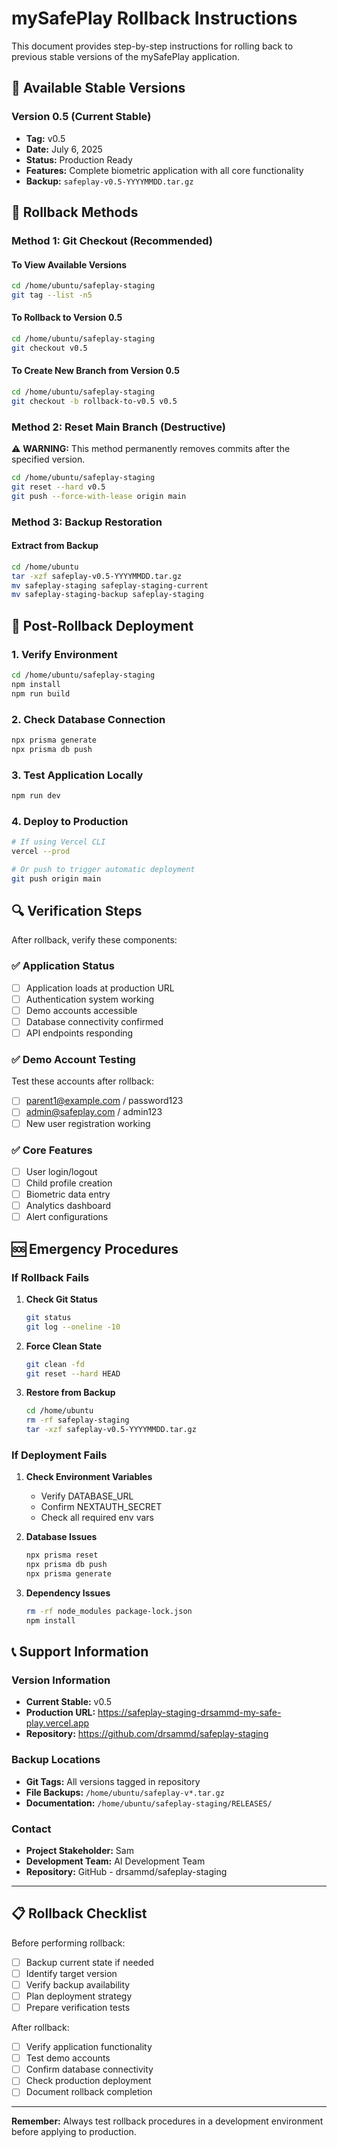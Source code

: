 # mySafePlay Rollback Instructions

This document provides step-by-step instructions for rolling back to previous stable versions of the mySafePlay application.

## 🎯 Available Stable Versions

### Version 0.5 (Current Stable)
- **Tag:** v0.5
- **Date:** July 6, 2025
- **Status:** Production Ready
- **Features:** Complete biometric application with all core functionality
- **Backup:** `safeplay-v0.5-YYYYMMDD.tar.gz`

## 🔄 Rollback Methods

### Method 1: Git Checkout (Recommended)

#### To View Available Versions
```bash
cd /home/ubuntu/safeplay-staging
git tag --list -n5
```

#### To Rollback to Version 0.5
```bash
cd /home/ubuntu/safeplay-staging
git checkout v0.5
```

#### To Create New Branch from Version 0.5
```bash
cd /home/ubuntu/safeplay-staging
git checkout -b rollback-to-v0.5 v0.5
```

### Method 2: Reset Main Branch (Destructive)

⚠️ **WARNING:** This method permanently removes commits after the specified version.

```bash
cd /home/ubuntu/safeplay-staging
git reset --hard v0.5
git push --force-with-lease origin main
```

### Method 3: Backup Restoration

#### Extract from Backup
```bash
cd /home/ubuntu
tar -xzf safeplay-v0.5-YYYYMMDD.tar.gz
mv safeplay-staging safeplay-staging-current
mv safeplay-staging-backup safeplay-staging
```

## 🚀 Post-Rollback Deployment

### 1. Verify Environment
```bash
cd /home/ubuntu/safeplay-staging
npm install
npm run build
```

### 2. Check Database Connection
```bash
npx prisma generate
npx prisma db push
```

### 3. Test Application Locally
```bash
npm run dev
```

### 4. Deploy to Production
```bash
# If using Vercel CLI
vercel --prod

# Or push to trigger automatic deployment
git push origin main
```

## 🔍 Verification Steps

After rollback, verify these components:

### ✅ Application Status
- [ ] Application loads at production URL
- [ ] Authentication system working
- [ ] Demo accounts accessible
- [ ] Database connectivity confirmed
- [ ] API endpoints responding

### ✅ Demo Account Testing
Test these accounts after rollback:
- [ ] parent1@example.com / password123
- [ ] admin@safeplay.com / admin123
- [ ] New user registration working

### ✅ Core Features
- [ ] User login/logout
- [ ] Child profile creation
- [ ] Biometric data entry
- [ ] Analytics dashboard
- [ ] Alert configurations

## 🆘 Emergency Procedures

### If Rollback Fails

1. **Check Git Status**
   ```bash
   git status
   git log --oneline -10
   ```

2. **Force Clean State**
   ```bash
   git clean -fd
   git reset --hard HEAD
   ```

3. **Restore from Backup**
   ```bash
   cd /home/ubuntu
   rm -rf safeplay-staging
   tar -xzf safeplay-v0.5-YYYYMMDD.tar.gz
   ```

### If Deployment Fails

1. **Check Environment Variables**
   - Verify DATABASE_URL
   - Confirm NEXTAUTH_SECRET
   - Check all required env vars

2. **Database Issues**
   ```bash
   npx prisma reset
   npx prisma db push
   npx prisma generate
   ```

3. **Dependency Issues**
   ```bash
   rm -rf node_modules package-lock.json
   npm install
   ```

## 📞 Support Information

### Version Information
- **Current Stable:** v0.5
- **Production URL:** https://safeplay-staging-drsammd-my-safe-play.vercel.app
- **Repository:** https://github.com/drsammd/safeplay-staging

### Backup Locations
- **Git Tags:** All versions tagged in repository
- **File Backups:** `/home/ubuntu/safeplay-v*.tar.gz`
- **Documentation:** `/home/ubuntu/safeplay-staging/RELEASES/`

### Contact
- **Project Stakeholder:** Sam
- **Development Team:** AI Development Team
- **Repository:** GitHub - drsammd/safeplay-staging

---

## 📋 Rollback Checklist

Before performing rollback:
- [ ] Backup current state if needed
- [ ] Identify target version
- [ ] Verify backup availability
- [ ] Plan deployment strategy
- [ ] Prepare verification tests

After rollback:
- [ ] Verify application functionality
- [ ] Test demo accounts
- [ ] Confirm database connectivity
- [ ] Check production deployment
- [ ] Document rollback completion

---

**Remember:** Always test rollback procedures in a development environment before applying to production.